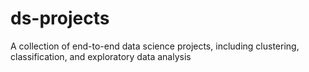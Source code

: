# ds-projects
A collection of end-to-end data science projects, including clustering, classification, and exploratory data analysis
